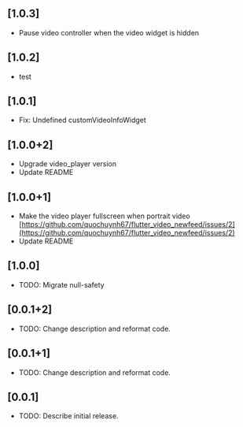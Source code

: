 ## [1.0.3]

* Pause video controller when the video widget is hidden

## [1.0.2]

* test

## [1.0.1]

* Fix: Undefined customVideoInfoWidget

## [1.0.0+2]

* Upgrade video_player version
* Update README

## [1.0.0+1]

* Make the video player fullscreen when portrait video [https://github.com/quochuynh67/flutter_video_newfeed/issues/2](https://github.com/quochuynh67/flutter_video_newfeed/issues/2)
* Update README

## [1.0.0]

* TODO: Migrate null-safety

## [0.0.1+2]

* TODO: Change description and reformat code.

## [0.0.1+1]

* TODO: Change description and reformat code.

## [0.0.1]

* TODO: Describe initial release.
